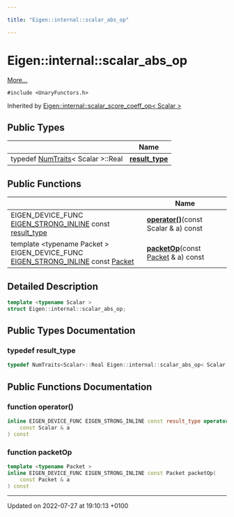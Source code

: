```yaml
---

title: "Eigen::internal::scalar_abs_op"

---
```


# Eigen::internal::scalar_abs_op



 [More...](#detailed-description)


`#include <UnaryFunctors.h>`

Inherited by [Eigen::internal::scalar_score_coeff_op< Scalar >](http://example.org/classes/structeigen_1_1internal_1_1scalar__score__coeff__op/)

## Public Types

|                | Name           |
| -------------- | -------------- |
| typedef <a href="http://example.org/classes/structeigen_1_1numtraits/">NumTraits</a>< Scalar >::Real | **[result_type](http://example.org/classes/structeigen_1_1internal_1_1scalar__abs__op/#typedef-result-type)**  |

## Public Functions

|                | Name           |
| -------------- | -------------- |
| EIGEN_DEVICE_FUNC <a href="http://example.org/files/macros_8h/#define-eigen-strong-inline">EIGEN_STRONG_INLINE</a> const <a href="http://example.org/classes/structeigen_1_1internal_1_1scalar__abs__op/#typedef-result-type">result_type</a> | **[operator()](http://example.org/classes/structeigen_1_1internal_1_1scalar__abs__op/#function-operator())**(const Scalar & a) const |
| template <typename Packet \> <br>EIGEN_DEVICE_FUNC <a href="http://example.org/files/macros_8h/#define-eigen-strong-inline">EIGEN_STRONG_INLINE</a> const <a href="http://example.org/classes/unioneigen_1_1internal_1_1packet/">Packet</a> | **[packetOp](http://example.org/classes/structeigen_1_1internal_1_1scalar__abs__op/#function-packetop)**(const <a href="http://example.org/classes/unioneigen_1_1internal_1_1packet/">Packet</a> & a) const |

## Detailed Description

```cpp
template <typename Scalar >
struct Eigen::internal::scalar_abs_op;
```

## Public Types Documentation

### typedef result_type

```cpp
typedef NumTraits<Scalar>::Real Eigen::internal::scalar_abs_op< Scalar >::result_type;
```


## Public Functions Documentation

### function operator()

```cpp
inline EIGEN_DEVICE_FUNC EIGEN_STRONG_INLINE const result_type operator()(
    const Scalar & a
) const
```


### function packetOp

```cpp
template <typename Packet >
inline EIGEN_DEVICE_FUNC EIGEN_STRONG_INLINE const Packet packetOp(
    const Packet & a
) const
```


-------------------------------

Updated on 2022-07-27 at 19:10:13 +0100